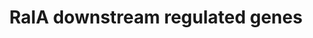 ---
annotations:
- type: Pathway Ontology
  value: Ras family mediated signaling pathway
- type: Disease Ontology
  value: chronic myeloid leukemia
authors:
- Mkutmon
- MaintBot
- Ddigles
- Zari
description: Downstream genes of RalA signaling pathways, including the Rac-family
  GTPase-activating protein RLIP (also known as RLIP76 and ralA binding protein 1
  (RALBP1)), CDC42(cell division cycle 42), RAC1 (ras-related C3 botulinum toxin substrate
  1), RAC2, RAC3, the Y-box transcription factor ZO-1-associated nucleic acidbinding
  protein (ZONAB, also known as cold shock domain protein A (CSDA)), and two subunits
  of the exocyst complex, SEC5 (also known as exocyst complex component 2 (EXOC2))
  and EXO84 (also known as EXOC8), which are involved in regulating cell proliferation,
  apoptosis and migration
last-edited: 2015-04-29
organisms:
- Homo sapiens
redirect_from:
- /index.php/Pathway:WP2290
- /instance/WP2290
schema-jsonld:
- '@context': https://schema.org/
  '@id': https://wikipathways.github.io/pathways/WP2290.html
  '@type': Dataset
  creator:
    '@type': Organization
    name: WikiPathways
  description: Downstream genes of RalA signaling pathways, including the Rac-family
    GTPase-activating protein RLIP (also known as RLIP76 and ralA binding protein
    1 (RALBP1)), CDC42(cell division cycle 42), RAC1 (ras-related C3 botulinum toxin
    substrate 1), RAC2, RAC3, the Y-box transcription factor ZO-1-associated nucleic
    acidbinding protein (ZONAB, also known as cold shock domain protein A (CSDA)),
    and two subunits of the exocyst complex, SEC5 (also known as exocyst complex component
    2 (EXOC2)) and EXO84 (also known as EXOC8), which are involved in regulating cell
    proliferation, apoptosis and migration
  keywords:
  - EXOC84
  - RalA
  - RALBP1
  - RAC1
  - CDC42
  - ZONAB
  - KRAS
  - HRAS
  - RAC3
  - SEC5
  - RAC2
  - NRAS
  license: CC0
  name: RalA downstream regulated genes
seo: CreativeWork
title: RalA downstream regulated genes
wpid: WP2290
---
